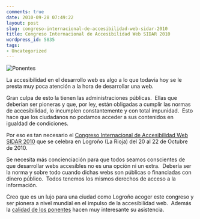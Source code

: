 ```yaml
---
comments: true
date: 2010-09-28 07:49:22
layout: post
slug: congreso-internacional-de-accesibilidad-web-sidar-2010
title: Congreso Internacional de Accesibilidad Web SIDAR 2010
wordpress_id: 5835
tags:
- Uncategorized
---
```



    


![Ponentes](http://blog.alvareznavarro.es/wp-content/uploads/2011/06/ponentes-scaled600.jpg?w=227)





La accesibilidad en el desarrollo web es algo a lo que todavía hoy se le presta muy poca atención a la hora de desarrollar una web.

Gran culpa de esto la tienen las administraciones públicas.  Ellas que deberían ser pioneras y que, por ley, están obligadas a cumplir las normas de accesibilidad, lo incumplen constantemente y con total impunidad.  Esto hace que los ciudadanos no podamos acceder a sus contenidos en igualdad de condiciones.

Por eso es tan necesario el [Congreso Internacional de Accesibilidad Web SIDAR 2010](http://www.sidar.org/jornadas/2010/) que se celebra en Logroño (La Rioja) del 20 al 22 de Octubre de 2010.

Se necesita más concienciación para que todos seamos conscientes de que desarrollar webs accesibles no es una opción ni un extra.  Debería ser la norma y sobre todo cuando dichas webs son públicas o financiadas con dinero público.  Todos tenemos los mismos derechos de acceso a la información.

Creo que es un lujo para una ciudad como Logroño acoger este congreso y ser pionera a nivel mundial en el impulso de la accesibilidad web.  Además la [calidad de los ponentes](http://www.sidar.org/jornadas/2010/index.php/actores/ponentes.html) hacen muy interesante su asistencia.


  
